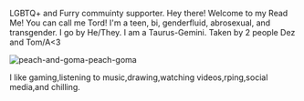 LGBTQ+ and Furry commuinty supporter.
Hey there! Welcome to my Read Me!
You can call me Tord!
I'm a teen, bi, genderfluid, abrosexual, and transgender.
I go by He/They. I am a Taurus-Gemini.
Taken by 2 people Dez and Tom/A<3

![peach-and-goma-peach-goma](https://github.com/LocallyUnknown/LocallyUnknown/assets/155686196/ed464177-3a36-4d92-8988-68aab130bbf3)

I like gaming,listening to music,drawing,watching videos,rping,social media,and chilling.
